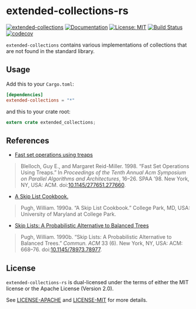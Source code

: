 # extended-collections-rs
[![extended-collections](http://meritbadge.herokuapp.com/extended-collections)](https://crates.io/crates/extended-collections)
[![Documentation](https://docs.rs/extended-collections/badge.svg)](https://docs.rs/extended-collections)
[![License: MIT](https://img.shields.io/badge/License-MIT-yellow.svg)](https://opensource.org/licenses/MIT)
[![Build Status](https://travis-ci.org/jeffrey-xiao/extended-collections-rs.svg?branch=master)](https://travis-ci.org/jeffrey-xiao/extended-collections-rs)
[![codecov](https://codecov.io/gh/jeffrey-xiao/extended-collections-rs/branch/master/graph/badge.svg)](https://codecov.io/gh/jeffrey-xiao/extended-collections-rs)

`extended-collections` contains various implementations of collections that are not found in the standard library.

## Usage
Add this to your `Cargo.toml`:
```toml
[dependencies]
extended-collections = "*"
```
and this to your crate root:
```rust
extern crate extended_collections;
```

## References
 - [Fast set operations using treaps](https://dl.acm.org/citation.cfm?id=277660)
 > Blelloch, Guy E., and Margaret Reid-Miller. 1998. “Fast Set Operations Using Treaps.” In *Proceedings of the Tenth Annual Acm Symposium on Parallel Algorithms and Architectures*, 16–26. SPAA ’98. New York, NY, USA: ACM. doi:[10.1145/277651.277660](https://doi.org/10.1145/277651.277660).
 - [A Skip List Cookbook.](https://dl.acm.org/citation.cfm?id=93711)
 > Pugh, William. 1990a. “A Skip List Cookbook.” College Park, MD, USA: University of Maryland at College Park.
 - [Skip Lists: A Probabilistic Alternative to Balanced Trees](https://dl.acm.org/citation.cfm?id=78977)
 > Pugh, William. 1990b. “Skip Lists: A Probabilistic Alternative to Balanced Trees.” *Commun. ACM* 33 (6). New York, NY, USA: ACM: 668–76. doi:[10.1145/78973.78977](https://doi.org/10.1145/78973.78977).

## License
`extended-collections-rs` is dual-licensed under the terms of either the MIT license or the Apache
License (Version 2.0).

See [LICENSE-APACHE](LICENSE-APACHE) and [LICENSE-MIT](LICENSE-MIT) for more details.
